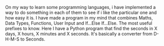 On my way to learn some programming languages, i have implemented a way to do something in each of them to see if i like the particular one and how easy it is. I have made a program in my mind that combines Maths, Data Types, Functions, User Input and If...Else If...Else. The most useful prefixes to know.  Here I have a Python program that find the seconds in X days, X hours, X minutes and X seconds. It's basically a converter from D-H-M-S to Seconds. 
